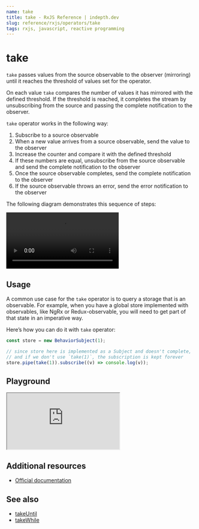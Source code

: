 ```yaml
---
name: take
title: take - RxJS Reference | indepth.dev
slug: reference/rxjs/operators/take
tags: rxjs, javascript, reactive programming
---
```


# take

`take` passes values from the source observable to the observer (mirroring) until it reaches the threshold of values set for the operator.

On each value `take` compares the number of values it has mirrored with the defined threshold. If the threshold is reached, it completes the stream by unsubscribing from the source and passing the complete notification to the observer.

`take` operator works in the following way:

1. Subscribe to a source observable
2. When a new value arrives from a source observable, send the value to the observer
3. Increase the counter and compare it with the defined threshold
4. If these numbers are equal, unsubscribe from the source observable and send the complete notification to the observer
5. Once the source observable completes, send the complete notification to the observer
6. If the source observable throws an error, send the error notification to the observer

The following diagram demonstrates this sequence of steps:

<video>
    <source src="https://images.indepth.dev/references/rxjs/operators/take.mp4" type="video/mp4">
</video>

## Usage
A common use case for the `take` operator is to query a storage that is an observable. For example, when you have a global store implemented with observables, like NgRx or Redux-observable, you will need to get part of that state in an imperative way. 

Here’s how you can do it with `take` operator:

```javascript
const store = new BehaviorSubject(1);

// since store here is implemented as a Subject and doesn't complete,
// and if we don't use `take(1)`, the subscription is kept forever
store.pipe(take(1)).subscribe((v) => console.log(v));
```

## Playground

<iframe src="https://stackblitz.com/edit/indepth-rxjs-take-1?embed=1&file=index.ts"></iframe>

## Additional resources

- [Official documentation](https://rxjs.dev/api/operators/take)

## See also

- [takeUntil](https://indepth.dev/reference/rxjs/operators/take-until)
- [takeWhile](https://indepth.dev/reference/rxjs/operators/take-while)
